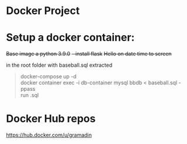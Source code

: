 # Docker Project

# Setup a docker container:

~~Base image a python 3.9.0~~
  ~~- install flask~~
  ~~Hello on date time to screen~~
  
in the root folder with baseball.sql extracted

>docker-compose up -d\
>docker container exec -i db-container mysql bbdb < baseball.sql -ppass\
>run .sql

# Docker Hub repos
https://hub.docker.com/u/gramadin
